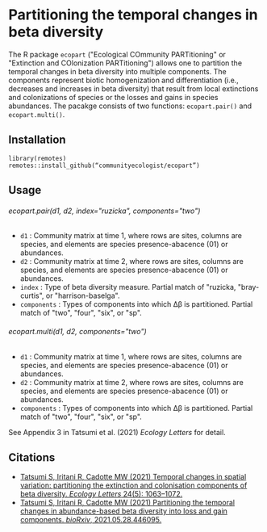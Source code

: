 # Partitioning the temporal changes in beta diversity
The R package `ecopart` ("Ecological COmmunity PARTitioning" or "Extinction and COlonization PARTitioning") allows one to partition the temporal changes in beta diversity into multiple components. The components represent biotic homogenization and differentiation (i.e., decreases and increases in beta diversity) that result from local extinctions and colonizations of species or the losses and gains in species abundances. The pacakge consists of two functions: `ecopart.pair()` and `ecopart.multi()`.

## Installation
```{r}
library(remotes)
remotes::install_github(“communityecologist/ecopart”)
```

## Usage
###### ecopart.pair(d1, d2, index="ruzicka", components="two")
- `d1` : Community matrix at time 1, where rows are sites, columns are species, and elements are species presence-abacence (01) or abundances.
- `d2` : Community matrix at time 2, where rows are sites, columns are species, and elements are species presence-abacence (01) or abundances.
- `index` : Type of beta diversity measure. Partial match of "ruzicka, "bray-curtis", or "harrison-baselga".
- `components` : Types of components into which Δβ is partitioned. Partial match of "two", "four", "six", or "sp".

###### ecopart.multi(d1, d2, components="two")
- `d1` : Community matrix at time 1, where rows are sites, columns are species, and elements are species presence-abacence (01) or abundances.
- `d2` : Community matrix at time 2, where rows are sites, columns are species, and elements are species presence-abacence (01) or abundances.
- `components` : Types of components into which Δβ is partitioned. Partial match of "two", "four", "six", or "sp".

See Appendix 3 in Tatsumi et al. (2021) *Ecology Letters* for detail.

## Citations
* [Tatsumi S, Iritani R, Cadotte MW (2021) Temporal changes in spatial variation: partitioning the extinction and colonisation components of beta diversity. *Ecology Letters* 24(5): 1063–1072.](https://onlinelibrary.wiley.com/doi/10.1111/ele.13720)
* [Tatsumi S, Iritani R, Cadotte MW (2021) Partitioning the temporal changes in abundance-based beta diversity into loss and gain components. *bioRxiv*, 2021.05.28.446095.](https://www.biorxiv.org/content/10.1101/2021.05.28.446095v1)
